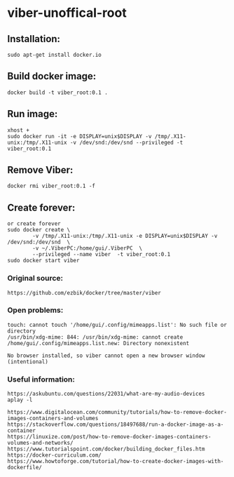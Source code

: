 
# viber-unoffical-root


## Installation: 
```
sudo apt-get install docker.io

```

## Build docker image:
```
docker build -t viber_root:0.1 .
```


## Run image:
```
xhost +
sudo docker run -it -e DISPLAY=unix$DISPLAY -v /tmp/.X11-unix:/tmp/.X11-unix -v /dev/snd:/dev/snd --privileged -t viber_root:0.1
```



## Remove Viber:
```
docker rmi viber_root:0.1 -f
```


## Create forever:
```
or create forever
sudo docker create \
        -v /tmp/.X11-unix:/tmp/.X11-unix -e DISPLAY=unix$DISPLAY -v /dev/snd:/dev/snd  \
        -v ~/.ViberPC:/home/gui/.ViberPC  \
        --privileged --name viber  -t viber_root:0.1
sudo docker start viber
```




### Original source:
```
https://github.com/ezbik/docker/tree/master/viber
```


### Open problems:
```
touch: cannot touch '/home/gui/.config/mimeapps.list': No such file or directory
/usr/bin/xdg-mime: 844: /usr/bin/xdg-mime: cannot create /home/gui/.config/mimeapps.list.new: Directory nonexistent

No browser installed, so viber cannot open a new browser window (intentional)
```


### Useful information:
```
https://askubuntu.com/questions/22031/what-are-my-audio-devices
aplay -l

https://www.digitalocean.com/community/tutorials/how-to-remove-docker-images-containers-and-volumes
https://stackoverflow.com/questions/18497688/run-a-docker-image-as-a-container
https://linuxize.com/post/how-to-remove-docker-images-containers-volumes-and-networks/
https://www.tutorialspoint.com/docker/building_docker_files.htm
https://docker-curriculum.com/
https://www.howtoforge.com/tutorial/how-to-create-docker-images-with-dockerfile/
```
